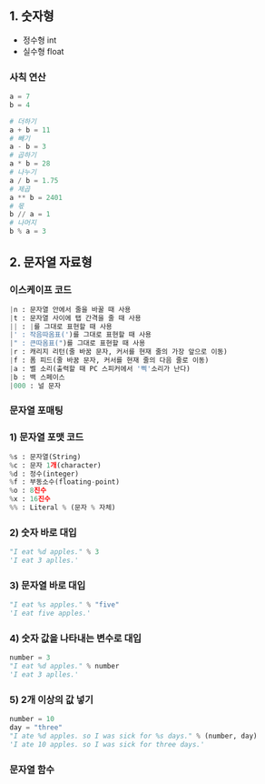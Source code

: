 
## 1. 숫자형

- 정수형 int
- 실수형 float
### 사칙 연산
``` python
a = 7
b = 4

# 더하기
a + b = 11
# 빼기
a - b = 3
# 곱하기
a * b = 28
# 나누기
a / b = 1.75
# 제곱
a ** b = 2401
# 몫
b // a = 1
# 나머지
b % a = 3
```


## 2. 문자열 자료형

### 이스케이프 코드
```python
|n : 문자열 안에서 줄을 바꿀 때 사용
|t : 문자열 사이에 탭 간격을 줄 때 사용
|| : |를 그대로 표현할 때 사용
|' : 작음따옴표(')를 그대로 표현할 때 사용
|" : 큰따옴표(")를 그대로 표현할 때 사용
|r : 캐리지 리턴(줄 바꿈 문자, 커서를 현재 줄의 가장 앞으로 이동)
|f : 폼 피드(줄 바꿈 문자, 커서를 현재 줄의 다음 줄로 이동)
|a : 벨 소리(출력할 때 PC 스피커에서 '삑'소리가 난다)
|b : 백 스페이스
|000 : 널 문자
```

### 문자열 포매팅
### 1) 문자열 포맷 코드
```python
%s : 문자열(String)
%c : 문자 1개(character)
%d : 정수(integer)
%f : 부동소수(floating-point)
%o : 8진수
%x : 16진수
%% : Literal % (문자 % 자체)
```
### 2) 숫자 바로 대입
```python
"I eat %d apples." % 3
'I eat 3 aplles.'
```
### 3) 문자열 바로 대입
```python
"I eat %s apples." % "five"
'I eat five apples.'
```
### 4) 숫자 값을 나타내는 변수로 대입
```python
number = 3
"I eat %d apples." % number
'I eat 3 aplles.'
```
### 5) 2개 이상의 값 넣기
```python
number = 10 
day = "three" 
"I ate %d apples. so I was sick for %s days." % (number, day) 
'I ate 10 apples. so I was sick for three days.'
```

### 문자열 함수

